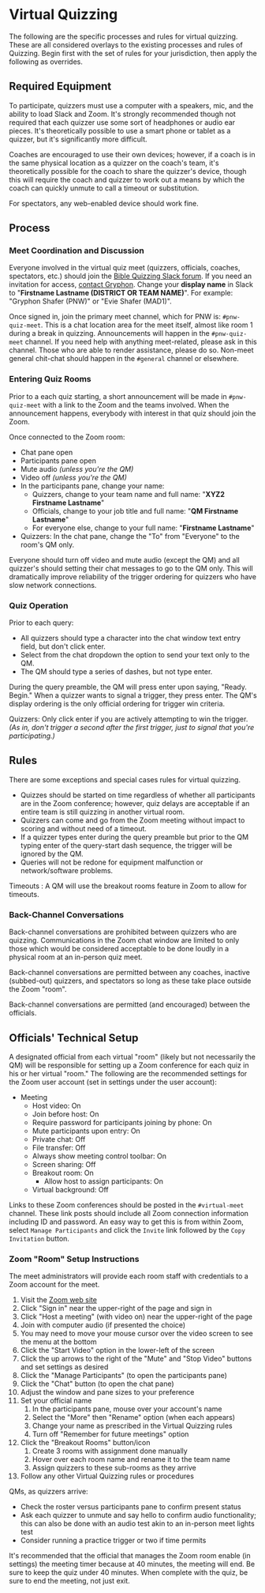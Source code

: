 # Virtual Quizzing

The following are the specific processes and rules for virtual quizzing. These are all considered overlays to the existing processes and rules of Quizzing. Begin first with the set of rules for your jurisdiction, then apply the following as overrides.

## Required Equipment

To participate, quizzers must use a computer with a speakers, mic, and the ability to load Slack and Zoom. It's strongly recommended though not required that each quizzer use some sort of headphones or audio ear pieces. It's theoretically possible to use a smart phone or tablet as a quizzer, but it's significantly more difficult.

Coaches are encouraged to use their own devices; however, if a coach is in the same physical location as a quizzer on the coach's team, it's theoretically possible for the coach to share the quizzer's device, though this will require the coach and quizzer to work out a means by which the coach can quickly unmute to call a timeout or substitution.

For spectators, any web-enabled device should work fine.

## Process

### Meet Coordination and Discussion

Everyone involved in the virtual quiz meet (quizzers, officials, coaches, spectators, etc.) should join the [Bible Quizzing Slack forum](https://biblequizzing.slack.com). If you need an invitation for access, [contact Gryphon](mailto:gryphon@pnwquizzing.org). Change your **display name** in Slack to "**Firstname Lastname (DISTRICT OR TEAM NAME)**". For example: "Gryphon Shafer (PNW)" or "Evie Shafer (MAD1)".

Once signed in, join the primary meet channel, which for PNW is: `#pnw-quiz-meet`. This is a chat location area for the meet itself, almost like room 1 during a break in quizzing. Announcements will happen in the `#pnw-quiz-meet` channel. If you need help with anything meet-related, please ask in this channel. Those who are able to render assistance, please do so. Non-meet general chit-chat should happen in the `#general` channel or elsewhere.

### Entering Quiz Rooms

Prior to a each quiz starting, a short announcement will be made in `#pnw-quiz-meet` with a link to the Zoom and the teams involved. When the announcement happens, everybody with interest in that quiz should join the Zoom.

Once connected to the Zoom room:

- Chat pane open
- Participants pane open
- Mute audio *(unless you're the QM)*
- Video off *(unless you're the QM)*
- In the participants pane, change your name:
    - Quizzers, change to your team name and full name: "**XYZ2 Firstname Lastname**"
    - Officials, change to your job title and full name: "**QM Firstname Lastname**"
    - For everyone else, change to your full name: "**Firstname Lastname**"
- Quizzers: In the chat pane, change the "To" from "Everyone" to the room's QM only.

Everyone should turn off video and mute audio (except the QM) and all quizzer's should setting their chat messages to go to the QM only. This will dramatically improve reliability of the trigger ordering for quizzers who have slow network connections.

### Quiz Operation

Prior to each query:

- All quizzers should type a character into the chat window text entry field, but don't click enter.
- Select from the chat dropdown the option to send your text only to the QM.
- The QM should type a series of dashes, but not type enter.

During the query preamble, the QM will press enter upon saying, "Ready. Begin." When a quizzer wants to signal a trigger, they press enter. The QM's display ordering is the only official ordering for trigger win criteria.

Quizzers: Only click enter if you are actively attempting to win the trigger. *(As in, don't trigger a second after the first trigger, just to signal that you're participating.)*

## Rules

There are some exceptions and special cases rules for virtual quizzing.

- Quizzes should be started on time regardless of whether all participants are in the Zoom conference; however, quiz delays are acceptable if an entire team is still quizzing in another virtual room.
- Quizzers can come and go from the Zoom meeting without impact to scoring and without need of a timeout.
- If a quizzer types enter during the query preamble but prior to the QM typing enter of the query-start dash sequence, the trigger will be ignored by the QM.
- Queries will not be redone for equipment malfunction or network/software problems.

Timeouts
: A QM will use the breakout rooms feature in Zoom to allow for timeouts.

### Back-Channel Conversations

Back-channel conversations are prohibited between quizzers who are quizzing. Communications in the Zoom chat window are limited to only those which would be considered acceptable to be done loudly in a physical room at an in-person quiz meet.

Back-channel conversations are permitted between any coaches, inactive (subbed-out) quizzers, and spectators so long as these take place outside the Zoom "room".

Back-channel conversations are permitted (and encouraged) between the officials.

## Officials' Technical Setup

A designated official from each virtual "room" (likely but not necessarily the QM) will be responsible for setting up a Zoom conference for each quiz in his or her virtual "room." The following are the recommended settings for the Zoom user account (set in settings under the user account):

- Meeting
    - Host video: On
    - Join before host: On
    - Require password for participants joining by phone: On
    - Mute participants upon entry: On
    - Private chat: Off
    - File transfer: Off
    - Always show meeting control toolbar: On
    - Screen sharing: Off
    - Breakout room: On
        - Allow host to assign participants: On
    - Virtual background: Off

Links to these Zoom conferences should be posted in the `#virtual-meet` channel. These link posts should include all Zoom connection information including ID and password. An easy way to get this is from within Zoom, select `Manage Participants` and click the `Invite` link followed by the `Copy Invitation` button.

### Zoom "Room" Setup Instructions

The meet administrators will provide each room staff with credentials to a Zoom account for the meet.

1. Visit the [Zoom web site](https://zoom.us)
2. Click "Sign in" near the upper-right of the page and sign in
4. Click "Host a meeting" (with video on) near the upper-right of the page
5. Join with computer audio (if presented the choice)
6. You may need to move your mouse cursor over the video screen to see the menu at the bottom
7. Click the "Start Video" option in the lower-left of the screen
8. Click the up arrows to the right of the "Mute" and "Stop Video" buttons and set settings as desired
9. Click the "Manage Participants" (to open the participants pane)
10. Click the "Chat" button (to open the chat pane)
11. Adjust the window and pane sizes to your preference
12. Set your official name
    1. In the participants pane, mouse over your account's name
    2. Select the "More" then "Rename" option (when each appears)
    3. Change your name as prescribed in the Virtual Quizzing rules
    4. Turn off "Remember for future meetings" option
13. Click the "Breakout Rooms" button/icon
    1. Create 3 rooms with assignment done manually
    2. Hover over each room name and rename it to the team name
    3. Assign quizzers to these sub-rooms as they arrive
14. Follow any other Virtual Quizzing rules or procedures

QMs, as quizzers arrive:

- Check the roster versus participants pane to confirm present status
- Ask each quizzer to unmute and say hello to confirm audio functionality; this can also be done with an audio test akin to an in-person meet lights test
- Consider running a practice trigger or two if time permits

It's recommended that the official that manages the Zoom room enable (in settings) the meeting timer because at 40 minutes, the meeting will end. Be sure to keep the quiz under 40 minutes. When complete with the quiz, be sure to end the meeting, not just exit.
